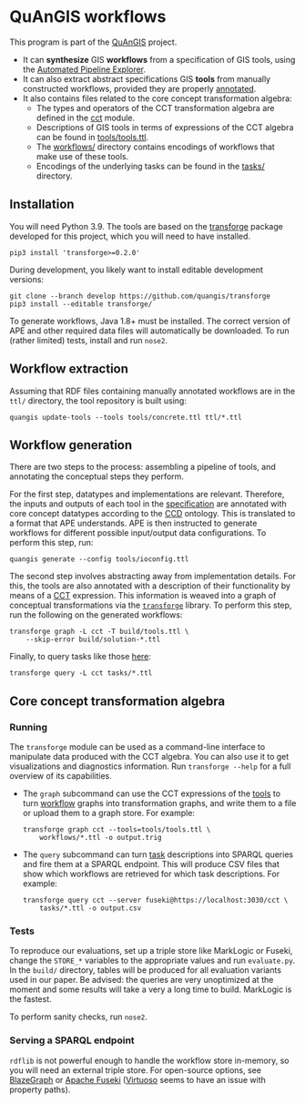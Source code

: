 # QuAnGIS workflows

This program is part of the [QuAnGIS][quangis] project.

-   It can **synthesize** GIS **workflows** from a specification of GIS 
    tools, using the [Automated Pipeline Explorer][ape].
-   It can also extract abstract specifications GIS **tools** from 
    manually constructed workflows, provided they are properly 
    [annotated][annot].
-   It also contains files related to the core concept transformation 
    algebra:
    -   The types and operators of the CCT transformation algebra are 
        defined in the [cct](cct/language.py) module.
    -   Descriptions of GIS tools in terms of expressions of the CCT algebra 
        can be found in [tools/tools.ttl](tools/tools.ttl).
    -   The [workflows/](workflows/) directory contains encodings of 
        workflows that make use of these tools.
    -   Encodings of the underlying tasks can be found in the 
        [tasks/](tasks/) directory.


## Installation

You will need Python 3.9. The tools are based on the 
[transforge](https://github.com/quangis/transforge) package developed 
for this project, which you will need to have installed.

    pip3 install 'transforge>=0.2.0'

During development, you likely want to install editable development 
versions:

    git clone --branch develop https://github.com/quangis/transforge
    pip3 install --editable transforge/

To generate workflows, Java 1.8+ must be installed. The correct version 
of APE and other required data files will automatically be downloaded. 
To run (rather limited) tests, install and run `nose2`.


## Workflow extraction

Assuming that RDF files containing manually annotated workflows are in 
the `ttl/` directory, the tool repository is built using:

    quangis update-tools --tools tools/concrete.ttl ttl/*.ttl


## Workflow generation

There are two steps to the process: assembling a pipeline of tools, and 
annotating the conceptual steps they perform.

For the first step, datatypes and implementations are relevant. 
Therefore, the inputs and outputs of each tool in the 
[specification][tools] are annotated with core concept datatypes 
according to the [CCD][ccd] ontology. This is translated to a format 
that APE understands. APE is then instructed to generate workflows for 
different possible input/output data configurations. To perform this 
step, run:

    quangis generate --config tools/ioconfig.ttl

The second step involves abstracting away from implementation details. 
For this, the tools are also annotated with a description of their 
functionality by means of a [CCT][cct] expression. This information is 
weaved into a graph of conceptual transformations via the 
[`transforge`][tf] library. To perform this step, run the following on 
the generated workflows:

    transforge graph -L cct -T build/tools.ttl \
        --skip-error build/solution-*.ttl

Finally, to query tasks like those 
[here](https://github.com/quangis/cct/tree/master/tasks):

    transforge query -L cct tasks/*.ttl


## Core concept transformation algebra

### Running

The `transforge` module can be used as a command-line interface to 
manipulate data produced with the CCT algebra. You can also use it to 
get visualizations and diagnostics information. Run `transforge --help` 
for a full overview of its capabilities.

-   The `graph` subcommand can use the CCT expressions of the 
    [tools](tools/tools.ttl) to turn [workflow](workflows/) graphs into 
    transformation graphs, and write them to a file or upload them to a 
    graph store. For example:
    ```
    transforge graph cct --tools=tools/tools.ttl \
        workflows/*.ttl -o output.trig
    ```

-   The `query` subcommand can turn [task](tasks/) descriptions into 
    SPARQL queries and fire them at a SPARQL endpoint. This will produce 
    CSV files that show which workflows are retrieved for which task 
    descriptions. For example:
    ```
    transforge query cct --server fuseki@https://localhost:3030/cct \
        tasks/*.ttl -o output.csv
    ```


### Tests

To reproduce our evaluations, set up a triple store like MarkLogic or Fuseki, 
change the `STORE_*` variables to the appropriate values and run `evaluate.py`. 
In the `build/` directory, tables will be produced for all evaluation variants 
used in our paper. Be advised: the queries are very unoptimized at the moment 
and some results will take a very a long time to build. MarkLogic is the 
fastest.

To perform sanity checks, run `nose2`.



### Serving a SPARQL endpoint

`rdflib` is not powerful enough to handle the workflow store in-memory, 
so you will need an external triple store. For open-source options, see 
[BlazeGraph](https://blazegraph.com/) or [Apache 
Fuseki](https://jena.apache.org/) 
([Virtuoso](https://virtuoso.openlinksw.com/) seems to have an issue 
with property paths).

[annot]: https://github.com/quangis/QuAnGIS_workflow_annotation
[quangis]: https://questionbasedanalysis.com/
[ccd]: http://geographicknowledge.de/vocab/CoreConceptData.rdf
[jpype]: https://jpype.readthedocs.io/
[ape]: https://github.com/sanctuuary/APE
[aped]: https://ape-framework.readthedocs.io/
[cct]: https://github.com/quangis/cct
[tf]: https://github.com/quangis/transforge
[tools]: https://raw.githubusercontent.com/quangis/cct/master/tools/tools.ttl
[tools2]: https://github.com/simonscheider/QuAnGIS/tree/master/ToolRepository/ToolDescription.ttl



